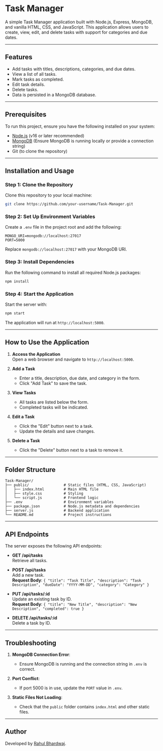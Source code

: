 # Task Manager

A simple Task Manager application built with Node.js, Express, MongoDB, and vanilla HTML, CSS, and JavaScript. This application allows users to create, view, edit, and delete tasks with support for categories and due dates.

---

## Features

- Add tasks with titles, descriptions, categories, and due dates.
- View a list of all tasks.
- Mark tasks as completed.
- Edit task details.
- Delete tasks.
- Data is persisted in a MongoDB database.
---

## Prerequisites

To run this project, ensure you have the following installed on your system:

- [Node.js](https://nodejs.org) (v16 or later recommended)
- [MongoDB](https://www.mongodb.com/) (Ensure MongoDB is running locally or provide a connection string)
- Git (to clone the repository)

---

## Installation and Usage

### Step 1: Clone the Repository

Clone this repository to your local machine:

```bash
git clone https://github.com/your-username/Task-Manager.git
```

### Step 2: Set Up Environment Variables

Create a `.env` file in the project root and add the following:

```env
MONGO_URI=mongodb://localhost:27017
PORT=5000
```

Replace `mongodb://localhost:27017` with your MongoDB URI.

### Step 3: Install Dependencies

Run the following command to install all required Node.js packages:

```bash
npm install
```

### Step 4: Start the Application

Start the server with:

```bash
npm start
```

The application will run at `http://localhost:5000`.

---

## How to Use the Application

1. **Access the Application**  
   Open a web browser and navigate to `http://localhost:5000`.

2. **Add a Task**  
   - Enter a title, description, due date, and category in the form.
   - Click "Add Task" to save the task.

3. **View Tasks**  
   - All tasks are listed below the form.
   - Completed tasks will be indicated.

4. **Edit a Task**  
   - Click the "Edit" button next to a task.
   - Update the details and save changes.

5. **Delete a Task**  
   - Click the "Delete" button next to a task to remove it.

---

## Folder Structure

```plaintext
Task-Manager/
├── public/                # Static files (HTML, CSS, JavaScript)
│   ├── index.html         # Main HTML file
│   ├── style.css          # Styling
│   └── script.js          # Frontend logic
├── .env                   # Environment variables
├── package.json           # Node.js metadata and dependencies
├── server.js              # Backend application
└── README.md              # Project instructions
```

---

## API Endpoints

The server exposes the following API endpoints:

- **GET /api/tasks**  
  Retrieve all tasks.

- **POST /api/tasks**  
  Add a new task.  
  **Request Body**: `{ "title": "Task Title", "description": "Task Description", "dueDate": "YYYY-MM-DD", "category": "Category" }`

- **PUT /api/tasks/:id**  
  Update an existing task by ID.  
  **Request Body**: `{ "title": "New Title", "description": "New Description", "completed": true }`

- **DELETE /api/tasks/:id**  
  Delete a task by ID.

---

## Troubleshooting

1. **MongoDB Connection Error**:  
   - Ensure MongoDB is running and the connection string in `.env` is correct.

2. **Port Conflict**:  
   - If port 5000 is in use, update the `PORT` value in `.env`.

3. **Static Files Not Loading**:  
   - Check that the `public` folder contains `index.html` and other static files.

---

## Author

Developed by [Rahul Bhardwaj](https://github.com/rahul-12dwaj).
```


